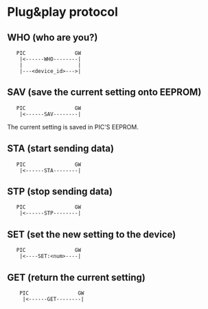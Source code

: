 # Plug&play protocol

## WHO (who are you?)
```
   PIC                GW
    |<------WHO--------|
    |                  |
    |---<device_id>--->|
```

## SAV (save the current setting onto EEPROM)
```
   PIC                GW
    |<------SAV--------|
```

The current setting is saved in PIC'S EEPROM.

## STA (start sending data)
```
   PIC                GW
    |<------STA--------|
```

## STP (stop sending data)
```
   PIC                GW
    |<------STP--------|
```

## SET (set the new setting to the device)
```
   PIC                GW
    |<----SET:<num>----|
```

## GET (return the current setting)
```
    PIC                GW
     |<------GET--------|
```
